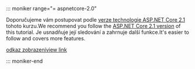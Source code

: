 ::: moniker range="= aspnetcore-2.0"

<span data-ttu-id="6d4bf-101">Doporučujeme vám postupovat podle [verze technologie ASP.NET Core 2.1](xref:razor-pages-start?view=aspnetcore-2.1) tohoto kurzu.</span><span class="sxs-lookup"><span data-stu-id="6d4bf-101">We recommend you follow the [ASP.NET Core 2.1 version](xref:razor-pages-start?view=aspnetcore-2.1) of this tutorial.</span></span> <span data-ttu-id="6d4bf-102">Je usnadňuje její sledování a zahrnuje další funkce.</span><span class="sxs-lookup"><span data-stu-id="6d4bf-102">It's easier to follow and covers more features.</span></span>

 [<span data-ttu-id="6d4bf-103">odkaz zobrazení</span><span class="sxs-lookup"><span data-stu-id="6d4bf-103">view link</span></span>](?view=aspnetcore-2.1)

::: moniker-end
